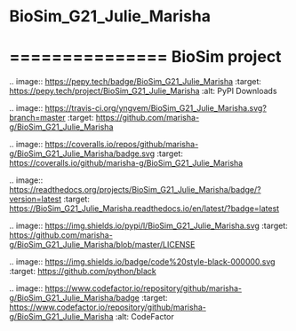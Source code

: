 # BioSim_G21_Julie_Marisha
===============
BioSim project
===============

.. image:: https://pepy.tech/badge/BioSim_G21_Julie_Marisha
    :target: https://pepy.tech/project/BioSim_G21_Julie_Marisha
    :alt: PyPI Downloads

.. image:: https://travis-ci.org/yngvem/BioSim_G21_Julie_Marisha.svg?branch=master
    :target: https://github.com/marisha-g/BioSim_G21_Julie_Marisha

.. image:: https://coveralls.io/repos/github/marisha-g/BioSim_G21_Julie_Marisha/badge.svg
    :target: https://coveralls.io/github/marisha-g/BioSim_G21_Julie_Marisha

.. image:: https://readthedocs.org/projects/BioSim_G21_Julie_Marisha/badge/?version=latest
    :target: https://BioSim_G21_Julie_Marisha.readthedocs.io/en/latest/?badge=latest

.. image:: https://img.shields.io/pypi/l/BioSim_G21_Julie_Marisha.svg
    :target: https://github.com/marisha-g/BioSim_G21_Julie_Marisha/blob/master/LICENSE

.. image:: https://img.shields.io/badge/code%20style-black-000000.svg
    :target: https://github.com/python/black
    
.. image:: https://www.codefactor.io/repository/github/marisha-g/BioSim_G21_Julie_Marisha/badge
   :target: https://www.codefactor.io/repository/github/marisha-g/BioSim_G21_Julie_Marisha
   :alt: CodeFactor

